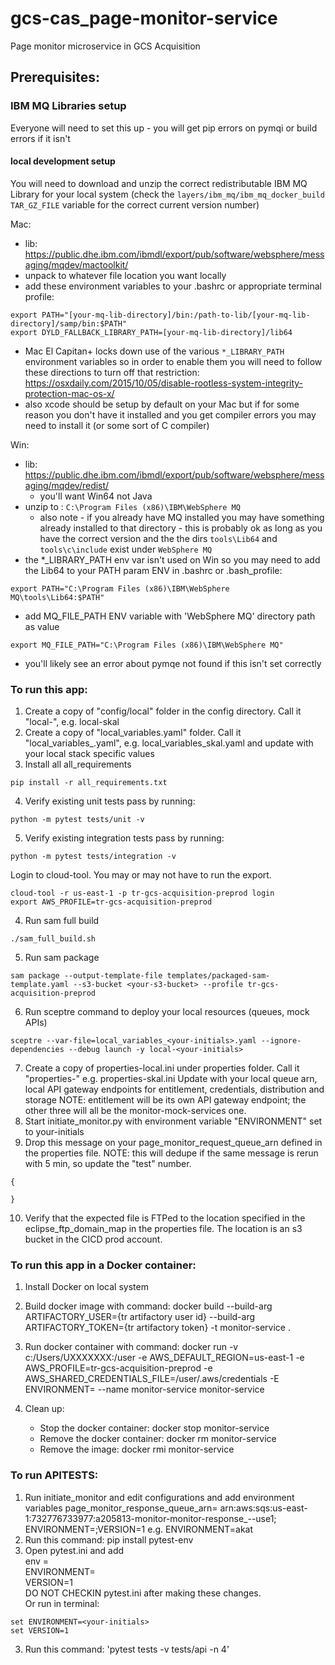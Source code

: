 # gcs-cas_page-monitor-service
Page monitor microservice in GCS Acquisition

## Prerequisites:

### IBM MQ Libraries setup
Everyone will need to set this up - you will get pip errors on pymqi or build errors if it isn't
#### local development setup
You will need to download and unzip the correct redistributable IBM MQ Library for your local system 
(check the `layers/ibm_mq/ibm_mq_docker_build` `TAR_GZ_FILE` variable for the correct current version number)

Mac:
- lib: https://public.dhe.ibm.com/ibmdl/export/pub/software/websphere/messaging/mqdev/mactoolkit/
- unpack to whatever file location you want locally
- add these environment variables to your .bashrc or appropriate terminal profile:
```shell script
export PATH="[your-mq-lib-directory]/bin:/path-to-lib/[your-mq-lib-directory]/samp/bin:$PATH"
export DYLD_FALLBACK_LIBRARY_PATH=[your-mq-lib-directory]/lib64
```  
- Mac El Capitan+ locks down use of the various `*_LIBRARY_PATH` environment variables 
so in order to enable them you will need to follow these directions to turn off that restriction:
https://osxdaily.com/2015/10/05/disable-rootless-system-integrity-protection-mac-os-x/
- also xcode should be setup by default on your Mac but if for some reason you don't have it installed and you get compiler errors you may need to install it (or some sort of C compiler)

Win:
- lib: https://public.dhe.ibm.com/ibmdl/export/pub/software/websphere/messaging/mqdev/redist/
    - you'll want Win64 not Java
- unzip to : `C:\Program Files (x86)\IBM\WebSphere MQ`
    - also note - if you already have MQ installed you may have something already installed to that directory - 
    this is probably ok as long as you have the correct version and the the dirs `tools\Lib64` and `tools\c\include` exist under `WebSphere MQ` 
- the *_LIBRARY_PATH env var isn't used on Win so you may need to add the Lib64 to your PATH param ENV in .bashrc or .bash_profile:
 ```shell script
export PATH="C:\Program Files (x86)\IBM\WebSphere MQ\tools\Lib64:$PATH"
```
- add MQ_FILE_PATH ENV variable with 'WebSphere MQ' directory path as value
```shell script
export MQ_FILE_PATH="C:\Program Files (x86)\IBM\WebSphere MQ"
```
- you'll likely see an error about pymqe not found if this isn't set correctly

### To run this app:
1. Create a copy of "config/local" folder in the config directory. Call it "local-<your-initials>", e.g. local-skal
2. Create a copy of "local_variables.yaml" folder. Call it "local_variables_<your-initials>.yaml", e.g. local_variables_skal.yaml
and update with your local stack specific values
3. Install all all_requirements
```
pip install -r all_requirements.txt
```
4. Verify existing unit tests pass by running:
```
python -m pytest tests/unit -v
```
5. Verify existing integration tests pass by running:
```
python -m pytest tests/integration -v
```
Login to cloud-tool. You may or may not have to run the export.
```
cloud-tool -r us-east-1 -p tr-gcs-acquisition-preprod login
export AWS_PROFILE=tr-gcs-acquisition-preprod
```
4. Run sam full build
```
./sam_full_build.sh
```
5. Run sam package
```
sam package --output-template-file templates/packaged-sam-template.yaml --s3-bucket <your-s3-bucket> --profile tr-gcs-acquisition-preprod
```
6. Run sceptre command to deploy your local resources (queues, mock APIs)
```
sceptre --var-file=local_variables_<your-initials>.yaml --ignore-dependencies --debug launch -y local-<your-initials>
```
7. Create a copy of properties-local.ini under properties folder. Call it "properties-<your-initials>" e.g. properties-skal.ini
Update with your local queue arn, local API gateway endpoints for entitlement, credentials, distribution and storage
NOTE: entitlement will be its own API gateway endpoint; the other three will all be the monitor-mock-services one.
8. Start initiate_monitor.py with environment variable "ENVIRONMENT" set to your-initials
9. Drop this message on your page_monitor_request_queue_arn defined in the properties file.
NOTE: this will dedupe if the same message is rerun with 5 min, so update the "test" number.
```
{

}
```
10. Verify that the expected file is FTPed to the location specified in the eclipse_ftp_domain_map in the properties file.
The location is an s3 bucket in the CICD prod account.


### To run this app in a Docker container:
1. Install Docker on local system
2. Build docker image with command:
    docker build --build-arg ARTIFACTORY_USER={tr artifactory user id} --build-arg ARTIFACTORY_TOKEN={tr artifactory token} -t monitor-service .

3. Run docker container with command:
    docker run -v c:/Users/UXXXXXXX:/user -e AWS_DEFAULT_REGION=us-east-1 -e AWS_PROFILE=tr-gcs-acquisition-preprod -e AWS_SHARED_CREDENTIALS_FILE=/user/.aws/credentials -E ENVIRONMENT=<your-initials> --name monitor-service monitor-service

4. Clean up:
    * Stop the docker container:  docker stop monitor-service
    * Remove the docker container:  docker rm monitor-service
    * Remove the image: docker rmi monitor-service
    
### To run APITESTS:
1) Run initiate_monitor and edit configurations and add environment variables 
    page_monitor_response_queue_arn=
        arn:aws:sqs:us-east-1:732776733977:a205813-monitor-monitor-response_-<your-initials>-use1;
        ENVIRONMENT=<your-initials>;VERSION=1 e.g. ENVIRONMENT=akat
3) Run this command: pip install pytest-env
2) Open pytest.ini and add \
    env = \
        ENVIRONMENT=<your-initials> \
        VERSION=1 \
    DO NOT CHECKIN pytest.ini after making these changes. \
Or run in terminal: 
```
set ENVIRONMENT=<your-initials>
set VERSION=1
```
3) Run this command: 'pytest tests -v tests/api -n 4'


